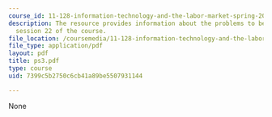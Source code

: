 ```yaml
---
course_id: 11-128-information-technology-and-the-labor-market-spring-2005
description: The resource provides information about the problems to be submitted  in
  session 22 of the course.
file_location: /coursemedia/11-128-information-technology-and-the-labor-market-spring-2005/7399c5b2750c6cb41a89be5507931144_ps3.pdf
file_type: application/pdf
layout: pdf
title: ps3.pdf
type: course
uid: 7399c5b2750c6cb41a89be5507931144

---
```

None